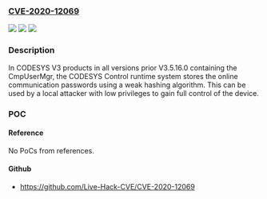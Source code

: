 ### [CVE-2020-12069](https://cve.mitre.org/cgi-bin/cvename.cgi?name=CVE-2020-12069)
![](https://img.shields.io/static/v1?label=Product&message=CODESYS%20V3%20%20containing%20the%20CmpUserMgr&color=blue)
![](https://img.shields.io/static/v1?label=Version&message=V3%20&color=brightgreen)
![](https://img.shields.io/static/v1?label=Vulnerability&message=CWE-916%20Use%20of%20Password%20Hash%20With%20Insufficient%20Computational%20Effort&color=brightgreen)

### Description

In CODESYS V3 products in all versions prior V3.5.16.0 containing the CmpUserMgr, the CODESYS Control runtime system stores the online communication passwords using a weak hashing algorithm. This can be used by a local attacker with low privileges to gain full control of the device.

### POC

#### Reference
No PoCs from references.

#### Github
- https://github.com/Live-Hack-CVE/CVE-2020-12069

